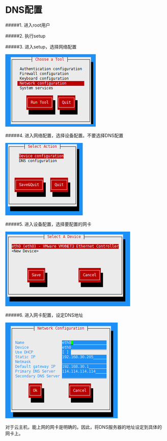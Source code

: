 # DNS配置
#####1. 进入root用户

#####2. 执行setup

#####3. 进入setup，选择网络配置

![进入setup，选择网络配置](resource/DNS-1.PNG)

#####4. 进入网络配置，选择设备配置。不要选择DNS配置

![进入网络配置，选择设备配置。不要选择DNS配置](resource/DNS-2.PNG)

#####5. 进入设备配置，选择要配置的网卡

![进入设备配置，选择要配置的网卡](resource/DNS-3.PNG)

#####6. 进入网卡配置，设定DNS地址

![进入网卡配置，设定DNS地址](resource/DNS-4.PNG)

对于云主机，能上网的网卡是明确的。因此，将DNS服务器的地址设定到具体的网卡上。 
